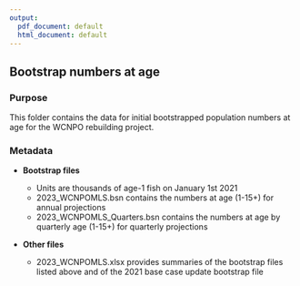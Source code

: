 ```yaml
---
output:
  pdf_document: default
  html_document: default
---
```

## **Bootstrap numbers at age**

### **Purpose** 
This folder contains the data for initial bootstrapped population numbers
at age for the WCNPO rebuilding project.

### **Metadata**

* **Bootstrap files**
  + Units are thousands of age-1 fish on January 1st 2021
  + 2023_WCNPOMLS.bsn contains the numbers at age (1-15+) for annual projections
  + 2023_WCNPOMLS_Quarters.bsn contains the numbers at age by quarterly age 
  (1-15+) for quarterly projections
  
* **Other files**
  + 2023_WCNPOMLS.xlsx provides summaries of the bootstrap files listed above 
  and of the 2021 base case update bootstrap file
